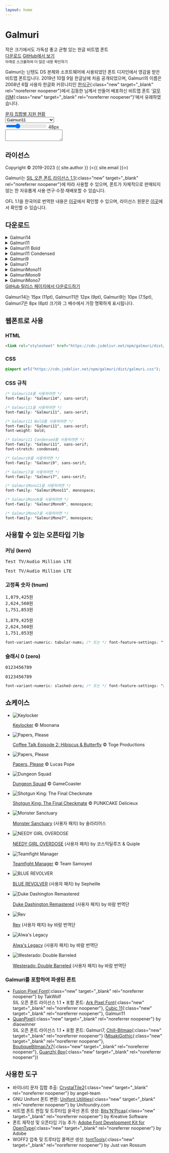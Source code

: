 ```yaml
---
layout: home
---
```


<div id="title">
  <h1>Galmuri</h1>
  <div class="sub">
    <span>작은 크기에서도</span>
    <span>가독성 좋고 균형 있는</span>
    <span>한글 비트맵 폰트</span>
  </div>
  <div class="btns">
    <a class="btn" href="#다운로드">다운로드</a>
    <a class="btn new" href="https://github.com/{{ site.github_username }}/{{ site.github_reponame }}" target="_blank" rel="noreferrer noopener">GitHub에서 보기</a>
  </div>
  <small>아래로 스크롤하여 더 많은 내용 확인하기</small>
</div>

Galmuri는 닌텐도 DS 본체와 소프트웨어에 사용되었던 폰트 디자인에서 영감을 받은 비트맵 폰트입니다. 2019년 10월 9일 한글날에 처음 공개되었으며, Galmuri의 이름은 2008년 6월 사용자 한글화 커뮤니티인 [한식구](https://cafe.naver.com/hansicgu){:class="new" target="_blank" rel="noreferrer noopener"}에서 김동한 님께서 만들어 배포하신 비트맵 폰트 ‘[갈무리M](https://cafe.naver.com/hansicgu/174){:class="new" target="_blank" rel="noreferrer noopener"}’에서 유래하였습니다.

<div class="btns">
  <!--a class="btn" href="./glyphs">문자 미리보기</a-->
  <a class="btn" href="./charsets">문자 집합별 지원 현황</a>
  <!--a class="btn" href="./diff">주요 변경점</a-->
</div>

<div id="test-control">
  <select id="test-family">
    <option value="g14">Galmuri14</option>
    <option value="g11" selected>Galmuri11</option>
    <option value="g11b">Galmuri11 Bold</option>
    <option value="g11c">Galmuri11 Condensed</option>
    <option value="g9">Galmuri9</option>
    <option value="g7">Galmuri7</option>
    <option value="gm11">GalmuriMono11</option>
    <option value="gm9">GalmuriMono9</option>
    <option value="gm7">GalmuriMono7</option>
  </select>
  <div>
    <input type="range" id="test-size" min="8" max="160" value="48">
    <label for="test-size" id="test-size-indicator">48px</label>
  </div>
</div>

<textarea id="test" spellcheck="false"></textarea>

## 라이선스

Copyright &copy; 2019-2023 {{ site.author }} (<{{ site.email }}>)

Galmuri는 [SIL 오픈 폰트 라이선스 1.1](https://scripts.sil.org/OFL){:class="new" target="_blank" rel="noreferrer noopener"}에 따라 사용할 수 있으며, 폰트가 자체적으로 판매되지 않는 한 자유롭게 사용·연구·수정·재배포할 수 있습니다.

OFL 1.1을 한국어로 번역한 내용은 [이곳](/galmuri/ofl-ko)에서 확인할 수 있으며, 라이선스 원문은 [이곳](/galmuri/ofl)에서 확인할 수 있습니다.

## 다운로드

<details>
  <summary>Galmuri14</summary>
  <div class="btns">
    <a download class="btn" href="../galmuri/dist/Galmuri14.ttf">TTF</a>
    <a download class="btn" href="../galmuri/dist/Galmuri14.woff2">WOFF2</a>
    <a download class="btn" href="../galmuri/dist/Galmuri14.bdf">BDF</a>
    <a class="btn new" href="https://lsfont.quiple.dev#https://galmuri.quiple.dev/galmuri/dist/Galmuri14.ttf" target="_blank" rel="noreferrer noopener">전체 글리프 목록 보기</a>
  </div>
</details>
<details>
  <summary>Galmuri11</summary>
  <div class="btns">
    <a download class="btn" href="../galmuri/dist/Galmuri11.ttf">TTF</a>
    <a download class="btn" href="../galmuri/dist/Galmuri11.woff2">WOFF2</a>
    <a download class="btn" href="../galmuri/dist/Galmuri11.bdf">BDF</a>
    <a class="btn new" href="https://lsfont.quiple.dev#https://galmuri.quiple.dev/galmuri/dist/Galmuri11.ttf" target="_blank" rel="noreferrer noopener">전체 글리프 목록 보기</a>
  </div>
</details>
<details>
  <summary>Galmuri11 Bold</summary>
  <div class="btns">
    <a download class="btn" href="../galmuri/dist/Galmuri11-Bold.ttf">TTF</a>
    <a download class="btn" href="../galmuri/dist/Galmuri11-Bold.woff2">WOFF2</a>
    <a download class="btn" href="../galmuri/dist/Galmuri11-Bold.bdf">BDF</a>
    <a class="btn new" href="https://lsfont.quiple.dev#https://galmuri.quiple.dev/galmuri/dist/Galmuri11-Bold.ttf" target="_blank" rel="noreferrer noopener">전체 글리프 목록 보기</a>
  </div>
</details>
<details>
  <summary>Galmuri11 Condensed</summary>
  <div class="btns">
    <a download class="btn" href="../galmuri/dist/Galmuri11-Condensed.ttf">TTF</a>
    <a download class="btn" href="../galmuri/dist/Galmuri11-Condensed.woff2">WOFF2</a>
    <a download class="btn" href="../galmuri/dist/Galmuri11-Condensed.bdf">BDF</a>
    <a class="btn new" href="https://lsfont.quiple.dev#https://galmuri.quiple.dev/galmuri/dist/Galmuri11-Condensed.ttf" target="_blank" rel="noreferrer noopener">전체 글리프 목록 보기</a>
  </div>
</details>
<details>
  <summary>Galmuri9</summary>
  <div class="btns">
    <a download class="btn" href="../galmuri/dist/Galmuri9.ttf">TTF</a>
    <a download class="btn" href="../galmuri/dist/Galmuri9.woff2">WOFF2</a>
    <a download class="btn" href="../galmuri/dist/Galmuri9.bdf">BDF</a>
    <a class="btn new" href="https://lsfont.quiple.dev#https://galmuri.quiple.dev/galmuri/dist/Galmuri9.ttf" target="_blank" rel="noreferrer noopener">전체 글리프 목록 보기</a>
  </div>
</details>
<details>
  <summary>Galmuri7</summary>
  <div class="btns">
    <a download class="btn" href="../galmuri/dist/Galmuri7.ttf">TTF</a>
    <a download class="btn" href="../galmuri/dist/Galmuri7.woff2">WOFF2</a>
    <a download class="btn" href="../galmuri/dist/Galmuri7.bdf">BDF</a>
    <a class="btn new" href="https://lsfont.quiple.dev#https://galmuri.quiple.dev/galmuri/dist/Galmuri7.ttf" target="_blank" rel="noreferrer noopener">전체 글리프 목록 보기</a>
  </div>
</details>
<details>
  <summary>GalmuriMono11</summary>
  <div class="btns">
    <a download class="btn" href="../galmuri/dist/GalmuriMono11.ttf">TTF</a>
    <a download class="btn" href="../galmuri/dist/GalmuriMono11.woff2">WOFF2</a>
    <a download class="btn" href="../galmuri/dist/GalmuriMono11.bdf">BDF</a>
    <a class="btn new" href="https://lsfont.quiple.dev#https://galmuri.quiple.dev/galmuri/dist/GalmuriMono11.ttf" target="_blank" rel="noreferrer noopener">전체 글리프 목록 보기</a>
  </div>
</details>
<details>
  <summary>GalmuriMono9</summary>
  <div class="btns">
    <a download class="btn" href="../galmuri/dist/GalmuriMono9.ttf">TTF</a>
    <a download class="btn" href="../galmuri/dist/GalmuriMono9.woff2">WOFF2</a>
    <a download class="btn" href="../galmuri/dist/GalmuriMono9.bdf">BDF</a>
    <a class="btn new" href="https://lsfont.quiple.dev#https://galmuri.quiple.dev/galmuri/dist/GalmuriMono9.ttf" target="_blank" rel="noreferrer noopener">전체 글리프 목록 보기</a>
  </div>
</details>
<details>
  <summary>GalmuriMono7</summary>
  <div class="btns">
    <a download class="btn" href="../galmuri/dist/GalmuriMono7.ttf">TTF</a>
    <a download class="btn" href="../galmuri/dist/GalmuriMono7.woff2">WOFF2</a>
    <a download class="btn" href="../galmuri/dist/GalmuriMono7.bdf">BDF</a>
    <a class="btn new" href="https://lsfont.quiple.dev#https://galmuri.quiple.dev/galmuri/dist/GalmuriMono7.ttf" target="_blank" rel="noreferrer noopener">전체 글리프 목록 보기</a>
  </div>
</details>

<div class="btns">
  <a class="btn new" href="https://github.com/{{ site.github_username }}/{{ site.github_reponame }}/releases/latest" target="_blank" rel="noreferrer noopener">GitHub 릴리스 페이지에서 다운로드하기</a>
</div>

Galmuri14는 15px (11pt), Galmuri11은 12px (9pt), Galmuri9는 10px (7.5pt), Galmuri7은 8px (6pt) 크기와 그 배수에서 가장 명확하게 표시됩니다.

## 웹폰트로 사용

### HTML

```html
<link rel="stylesheet" href="https://cdn.jsdelivr.net/npm/galmuri/dist/galmuri.css">
```

### CSS

```css
@import url("https://cdn.jsdelivr.net/npm/galmuri/dist/galmuri.css");
```

### CSS 규칙

```css
/* Galmuri14를 사용하려면 */
font-family: "Galmuri14", sans-serif;

/* Galmuri11을 사용하려면 */
font-family: "Galmuri11", sans-serif;

/* Galmuri11 Bold를 사용하려면 */
font-family: "Galmuri11", sans-serif;
font-weight: bold;

/* Galmuri11 Condensed를 사용하려면 */
font-family: "Galmuri11", sans-serif;
font-stretch: condensed;

/* Galmuri9를 사용하려면 */
font-family: "Galmuri9", sans-serif;

/* Galmuri7을 사용하려면 */
font-family: "Galmuri7", sans-serif;

/* GalmuriMono11을 사용하려면 */
font-family: "GalmuriMono11", monospace;

/* GalmuriMono9를 사용하려면 */
font-family: "GalmuriMono9", monospace;

/* GalmuriMono7을 사용하려면 */
font-family: "GalmuriMono7", monospace;
```

## 사용할 수 있는 오픈타입 기능

### 커닝 (kern)

<div class="fea kern">
  <pre>Test TV/Audio Million LTE</pre>
  <pre><span>Te</span>st T<span>V/A</span>udio M<span>illi</span>on <span>LT</span>E</pre>
</div>

### 고정폭 숫자 (tnum)

<div class="fea tnum">
  <pre>1,879,425원<br>2,624,560원<br>1,751,853원</pre>
  <pre><span>1,879,425</span>원<br><span>2,624,560</span>원<br><span>1,751,853</span>원</pre>
</div>

```css
font-variant-numeric: tabular-nums; /* 또는 */ font-feature-settings: "tnum" 1;
```

### 슬래시 0 (zero)

<div class="fea zero">
  <pre>0123456789</pre>
  <pre><span>0</span>123456789</pre>
</div>

```css
font-variant-numeric: slashed-zero; /* 또는 */ font-feature-settings: "zero" 1;
```

## 쇼케이스

<section class="splide" aria-label="Splide Basic HTML Example">
  <div class="splide__track">
		<ul class="splide__list">
			<li class="splide__slide">
        <img src="./assets/showcase/not-yet.png" alt="Keylocker">
        <p><a href="https://store.steampowered.com/app/1325040" class="new" target="_blank" rel="noreferrer noopener">Keylocker</a> &copy; Moonana</p>
      </li>
			<li class="splide__slide">
        <img src="./assets/showcase/230420.png" alt="Papers, Please">
        <p><a href="https://store.steampowered.com/app/1663220" class="new" target="_blank" rel="noreferrer noopener">Coffee Talk Episode 2: Hibiscus & Butterfly</a> &copy; Toge Productions</p>
      </li>
			<li class="splide__slide">
        <img src="./assets/showcase/221127.png" alt="Papers, Please">
        <p><a href="https://store.steampowered.com/app/239030" class="new" target="_blank" rel="noreferrer noopener">Papers, Please</a> &copy; Lucas Pope</p>
      </li>
			<li class="splide__slide">
        <img src="./assets/showcase/221006.png" alt="Dungeon Squad">
        <p><a href="https://apps.apple.com/kr/app/dungeonsquad/id1642733080" class="new" target="_blank" rel="noreferrer noopener">Dungeon Squad</a> &copy; GameCoaster</p>
      </li>
			<li class="splide__slide">
        <img src="./assets/showcase/220621.jpg" alt="Shotgun King: The Final Checkmate">
        <p><a href="https://store.steampowered.com/app/1972440" class="new" target="_blank" rel="noreferrer noopener">Shotgun King: The Final Checkmate</a> &copy; PUNKCAKE Delicieux</p>
      </li>
			<li class="splide__slide">
        <img src="./assets/showcase/220507.png" alt="Monster Sanctuary">
        <p><a href="https://blog.naver.com/ansewo/222702695752" class="new" target="_blank" rel="noreferrer noopener">Monster Sanctuary</a> (사용자 패치) by 솔라리어스</p>
      </li>
			<li class="splide__slide">
        <img src="./assets/showcase/220220.jpg" alt="NEEDY GIRL OVERDOSE">
        <p><a href="https://cosmicdeluge.tistory.com/5" class="new" target="_blank" rel="noreferrer noopener">NEEDY GIRL OVERDOSE</a> (사용자 패치) by 코스믹딜루즈 & Quiple</p>
      </li>
			<li class="splide__slide">
        <img src="./assets/showcase/210302.jpg" alt="Teamfight Manager">
        <p><a href="https://store.steampowered.com/app/1372810" class="new" target="_blank" rel="noreferrer noopener">Teamfight Manager</a> &copy; Team Samoyed</p>
      </li>
			<li class="splide__slide">
        <img src="./assets/showcase/210223.jpg" alt="BLUE REVOLVER">
        <p><a href="https://steamcommunity.com/sharedfiles/filedetails/?id=2405396574" class="new" target="_blank" rel="noreferrer noopener">BLUE REVOLVER</a> (사용자 패치) by Sepheille</p>
      </li>
			<li class="splide__slide">
        <img src="./assets/showcase/210105.jpg" alt="Duke Dashington Remastered">
        <p><a href="https://blog.naver.com/bleach1491/222196942354" class="new" target="_blank" rel="noreferrer noopener">Duke Dashington Remastered</a> (사용자 패치) by 바람 번역단</p>
      </li>
			<li class="splide__slide">
        <img src="./assets/showcase/201221.jpg" alt="Rev">
        <p><a href="https://blog.naver.com/bleach1491/222180900832" class="new" target="_blank" rel="noreferrer noopener">Rev</a> (사용자 패치) by 바람 번역단</p>
      </li>
			<li class="splide__slide">
        <img src="./assets/showcase/200622.jpg" alt="Alwa's Legacy">
        <p><a href="https://blog.naver.com/bleach1491/222008221688" class="new" target="_blank" rel="noreferrer noopener">Alwa's Legacy</a> (사용자 패치) by 바람 번역단</p>
      </li>
			<li class="splide__slide">
        <img src="./assets/showcase/200223.png" alt="Westerado: Double Barreled">
        <p><a href="https://blog.naver.com/bleach1491/221820971383" class="new" target="_blank" rel="noreferrer noopener">Westerado: Double Barreled</a> (사용자 패치) by 바람 번역단</p>
      </li>
		</ul>
  </div>
</section>

### Galmuri를 포함하여 파생된 폰트

* [Fusion Pixel Font](https://github.com/TakWolf/fusion-pixel-font){:class="new" target="_blank" rel="noreferrer noopener"} by TakWolf  
  SIL 오픈 폰트 라이선스 1.1 • 포함 폰트: [Ark Pixel Font](https://github.com/TakWolf/ark-pixel-font){:class="new" target="_blank" rel="noreferrer noopener"}, [Cubic 11](https://github.com/ACh-K/Cubic-11){:class="new" target="_blank" rel="noreferrer noopener"}, Galmuri11
* [QuanPixel](https://diaowinner.itch.io/galmuri-extended){:class="new" target="_blank" rel="noreferrer noopener"} by diaowinner  
  SIL 오픈 폰트 라이선스 1.1 • 포함 폰트: Galmuri7, [Chill-Bitmap](https://github.com/Warren2060/Chill-Bitmap){:class="new" target="_blank" rel="noreferrer noopener"} ([MisakiGothic](https://littlelimit.net/misaki.htm){:class="new" target="_blank" rel="noreferrer noopener"}, [BoutiqueBitmap7x7](https://github.com/scott0107000/BoutiqueBitmap7x7){:class="new" target="_blank" rel="noreferrer noopener"}, [Guanzhi 8px](https://bbs.themex.net/showthread.php?t=16850810){:class="new" target="_blank" rel="noreferrer noopener"})

## 사용한 도구

* 바이너리 문자 집합 추출: [CrystalTile2](https://www.romhacking.net/utilities/818/){:class="new" target="_blank" rel="noreferrer noopener"} by angel-team
* GNU Unifont 폰트 변환: [Unifont Utilities](http://unifoundry.com/unifont/unifont-utilities.html){:class="new" target="_blank" rel="noreferrer noopener"} by Unifoundry.com
* 비트맵 폰트 편집 및 트루타입 윤곽선 폰트 생성: [Bits'N'Picas](https://github.com/kreativekorp/bitsnpicas){:class="new" target="_blank" rel="noreferrer noopener"} by Kreative Software
* 폰트 재작성 및 오픈타입 기능 추가: [Adobe Font Development Kit for OpenType](https://github.com/adobe-type-tools/afdko){:class="new" target="_blank" rel="noreferrer noopener"} by Adobe
* WOFF2 압축 및 트루타입 콜렉션 생성: [fontTools](https://github.com/fonttools/fonttools){:class="new" target="_blank" rel="noreferrer noopener"} by Just van Rossum
